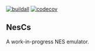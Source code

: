 [![buildall][buildall-img]][buildall-url]
[![codecov][codecov-img]][codecov-url]

## NesCs

A work-in-progress NES emulator.

[buildall-img]: https://github.com/rpgrca/NesCs/actions/workflows/net.yml/badge.svg
[buildall-url]: https://github.com/rpgrca/NesCs/actions/workflows/net.yml
[codecov-img]: https://codecov.io/gh/rpgrca/NesCs/branch/main/graph/badge.svg
[codecov-url]: https://codecov.io/gh/rpgrca/NesCs